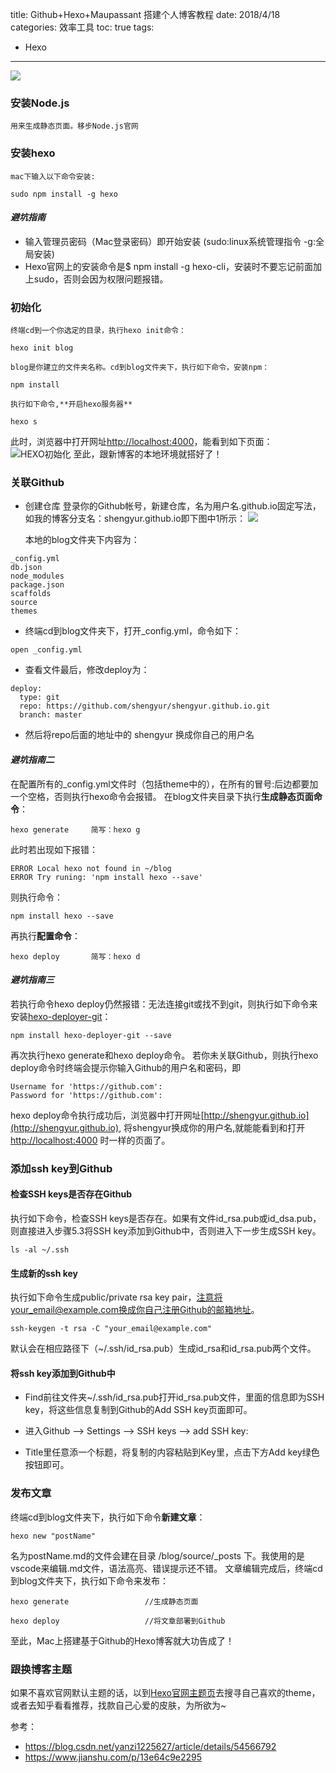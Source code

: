title: Github+Hexo+Maupassant 搭建个人博客教程
date: 2018/4/18
categories: 效率工具
toc: true
tags:
  - Hexo
---

![](http://7xqdjc.com1.z0.glb.clouddn.com/blog_c2a91a3b4a43d03bf967dda7c7425506.png)



<!--more-->
### 安装Node.js
    用来生成静态页面。移步Node.js官网
### 安装hexo
    mac下输入以下命令安装:
```
sudo npm install -g hexo
```
#### *避坑指南*
- 输入管理员密码（Mac登录密码）即开始安装 (sudo:linux系统管理指令 -g:全局安装)
- Hexo官网上的安装命令是$ npm install -g hexo-cli，安装时不要忘记前面加上sudo，否则会因为权限问题报错。


### 初始化
    终端cd到一个你选定的目录，执行hexo init命令：
```
hexo init blog
```
    blog是你建立的文件夹名称。cd到blog文件夹下，执行如下命令，安装npm：
```
npm install
```
    执行如下命令,**开启hexo服务器**
```
hexo s
```
此时，浏览器中打开网址[http://localhost:4000](http://localhost:4000)，能看到如下页面：
![HEXO初始化](https://raw.githubusercontent.com/shengyur/shengyur.github.io/master/img/hexo4000.png)
至此，跟新博客的本地环境就搭好了！

### 关联Github
- 创建仓库
    登录你的Github帐号，新建仓库，名为用户名.github.io固定写法，如我的博客分支名：shengyur.github.io即下图中1所示：
![](https://raw.githubusercontent.com/shengyur/shengyur.github.io/master/img/BLOG.jpg)

    本地的blog文件夹下内容为：

```
_config.yml
db.json
node_modules
package.json
scaffolds
source
themes
```

- 终端cd到blog文件夹下，打开_config.yml，命令如下：

```
open _config.yml
```

- 查看文件最后，修改deploy为：

```
deploy:
  type: git
  repo: https://github.com/shengyur/shengyur.github.io.git
  branch: master
```
- 然后将repo后面的地址中的 shengyur 换成你自己的用户名

#### *避坑指南二*
在配置所有的_config.yml文件时（包括theme中的），在所有的冒号:后边都要加一个空格，否则执行hexo命令会报错。
在blog文件夹目录下执行**生成静态页面命令**：
```
hexo generate     简写：hexo g  
```
此时若出现如下报错：

```
ERROR Local hexo not found in ~/blog
ERROR Try runing: 'npm install hexo --save'
```

则执行命令：

```
npm install hexo --save
```

再执行**配置命令**：
```
hexo deploy       简写：hexo d
```
#### *避坑指南三*
若执行命令hexo deploy仍然报错：无法连接git或找不到git，则执行如下命令来安装[hexo-deployer-git](https://github.com/hexojs/hexo-deployer-git)：


```
npm install hexo-deployer-git --save      
```

再次执行hexo generate和hexo deploy命令。
若你未关联Github，则执行hexo deploy命令时终端会提示你输入Github的用户名和密码，即

```
Username for 'https://github.com':
Password for 'https://github.com':
```

hexo deploy命令执行成功后，浏览器中打开网址[http://shengyur.github.io](http://shengyur.github.io),
将shengyur换成你的用户名,就能能看到和打开 [http://localhost:4000](http://localhost:4000) 时一样的页面了。

### 添加ssh key到Github
#### 检查SSH keys是否存在Github
执行如下命令，检查SSH keys是否存在。如果有文件id_rsa.pub或id_dsa.pub，则直接进入步骤5.3将SSH key添加到Github中，否则进入下一步生成SSH key。

```
ls -al ~/.ssh
```

#### 生成新的ssh key
执行如下命令生成public/private rsa key pair，注意将your_email@example.com换成你自己注册Github的邮箱地址。

```
ssh-keygen -t rsa -C "your_email@example.com"
```

默认会在相应路径下（~/.ssh/id_rsa.pub）生成id_rsa和id_rsa.pub两个文件。

#### 将ssh key添加到Github中
- Find前往文件夹~/.ssh/id_rsa.pub打开id_rsa.pub文件，里面的信息即为SSH key，将这些信息复制到Github的Add SSH key页面即可。

- 进入Github --> Settings --> SSH keys --> add SSH key:

- Title里任意添一个标题，将复制的内容粘贴到Key里，点击下方Add key绿色按钮即可。

### 发布文章
终端cd到blog文件夹下，执行如下命令**新建文章**：

```
hexo new "postName"
```

名为postName.md的文件会建在目录 /blog/source/\_posts 下。我使用的是vscode来编辑.md文件，语法高亮、错误提示还不错。
文章编辑完成后，终端cd到blog文件夹下，执行如下命令来发布：

```
hexo generate                 //生成静态页面

hexo deploy                   //将文章部署到Github
```

至此，Mac上搭建基于Github的Hexo博客就大功告成了！

### 跟换博客主题
如果不喜欢官网默认主题的话，以到[Hexo官网主题页](https://hexo.io/themes/)去搜寻自己喜欢的theme，或者去知乎看看推荐，找款自己心爱的皮肤，为所欲为~



参考：
- https://blog.csdn.net/yanzi1225627/article/details/54566792
- https://www.jianshu.com/p/13e64c9e2295
